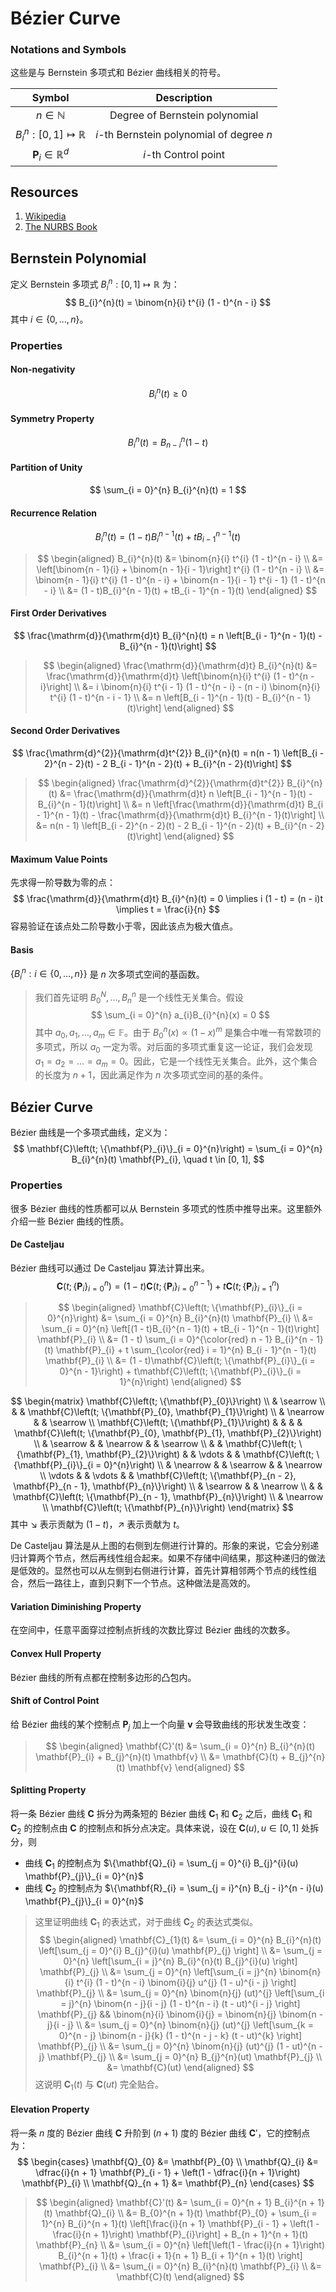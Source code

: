 # Bézier Curve

### Notations and Symbols

这些是与 Bernstein 多项式和 Bézier 曲线相关的符号。

| Symbol | Description |
| :----: | :---------: |
| $n \in \mathbb{N}$ | Degree of Bernstein polynomial |
| $B_{i}^{n}: [0, 1] \mapsto \mathbb{R}$ | $i$-th Bernstein polynomial of degree $n$ |
| $\mathbf{P}_{i} \in \mathbb{R}^{d}$ | $i$-th Control point |

## Resources

1. [Wikipedia](https://en.wikipedia.org/wiki/Bernstein_polynomial)
2. [The NURBS Book](https://link.springer.com/book/10.1007/978-3-642-59223-2)

## Bernstein Polynomial

定义 Bernstein 多项式 $B_{i}^{n}: [0, 1] \mapsto \mathbb{R}$ 为：
$$
B_{i}^{n}(t) = \binom{n}{i} t^{i} (1 - t)^{n - i}
$$
其中 $i \in \{0, \dots, n\}$。

### Properties

#### Non-negativity

$$
B_{i}^{n}(t) \geq 0
$$

#### Symmetry Property

$$
B_{i}^{n}(t) = B_{n - i}^{n}(1 - t)
$$

#### Partition of Unity

$$
\sum_{i = 0}^{n} B_{i}^{n}(t) = 1
$$

#### Recurrence Relation

$$
B_{i}^{n}(t) = (1 - t)B_{i}^{n - 1}(t) + tB_{i - 1}^{n - 1}(t)
$$

> $$
> \begin{aligned}
> B_{i}^{n}(t) &= \binom{n}{i} t^{i} (1 - t)^{n - i} \\
> &= \left[\binom{n - 1}{i} + \binom{n - 1}{i - 1}\right] t^{i} (1 - t)^{n - i} \\
> &= \binom{n - 1}{i} t^{i} (1 - t)^{n - i} + \binom{n - 1}{i - 1} t^{i - 1} (1 - t)^{n - i} \\
> &= (1 - t)B_{i}^{n - 1}(t) + tB_{i - 1}^{n - 1}(t)
> \end{aligned}
> $$

#### First Order Derivatives

$$
\frac{\mathrm{d}}{\mathrm{d}t} B_{i}^{n}(t) = n \left[B_{i - 1}^{n - 1}(t) - B_{i}^{n - 1}(t)\right]
$$

> $$
> \begin{aligned}
> \frac{\mathrm{d}}{\mathrm{d}t} B_{i}^{n}(t) &= \frac{\mathrm{d}}{\mathrm{d}t} \left[\binom{n}{i} t^{i} (1 - t)^{n - i}\right] \\
> &= i \binom{n}{i} t^{i - 1} (1 - t)^{n - i} - (n - i) \binom{n}{i} t^{i} (1 - t)^{n - i - 1} \\
> &= n \left[B_{i - 1}^{n - 1}(t) - B_{i}^{n - 1}(t)\right]
> \end{aligned}
> $$

#### Second Order Derivatives

$$
\frac{\mathrm{d}^{2}}{\mathrm{d}t^{2}} B_{i}^{n}(t) = n(n - 1) \left[B_{i - 2}^{n - 2}(t) - 2 B_{i - 1}^{n - 2}(t) + B_{i}^{n - 2}(t)\right]
$$

> $$
> \begin{aligned}
> \frac{\mathrm{d}^{2}}{\mathrm{d}t^{2}} B_{i}^{n}(t) &= \frac{\mathrm{d}}{\mathrm{d}t} n \left[B_{i - 1}^{n - 1}(t) - B_{i}^{n - 1}(t)\right] \\
> &= n \left[\frac{\mathrm{d}}{\mathrm{d}t} B_{i - 1}^{n - 1}(t) - \frac{\mathrm{d}}{\mathrm{d}t} B_{i}^{n - 1}(t)\right] \\
> &= n(n - 1) \left[B_{i - 2}^{n - 2}(t) - 2 B_{i - 1}^{n - 2}(t) + B_{i}^{n - 2}(t)\right]
> \end{aligned}
> $$

#### Maximum Value Points

先求得一阶导数为零的点：
$$
\frac{\mathrm{d}}{\mathrm{d}t} B_{i}^{n}(t) = 0 \implies i (1 - t) = (n - i)t \implies t = \frac{i}{n}
$$
容易验证在该点处二阶导数小于零，因此该点为极大值点。

#### Basis

$\{B_{i}^{n}: i \in \{0, \dots, n\}\}$ 是 $n$ 次多项式空间的基函数。

> 我们首先证明 $B_{0}^{N}, \dots, B_{n}^{n}$ 是一个线性无关集合。假设
> $$
> \sum_{i = 0}^{n} a_{i}B_{i}^{n}(x) = 0
> $$
> 其中 $a_{0}, a_{1}, \dots, a_{m} \in \mathbb{F}$。由于 $B_{0}^{n}(x) \propto (1 - x)^{m}$ 是集合中唯一有常数项的多项式，所以 $a_{0}$ 一定为零。对后面的多项式重复这一论证，我们会发现 $a_{1} = a_{2} = \dots = a_{m} = 0$。因此，它是一个线性无关集合。此外，这个集合的长度为 $n + 1$，因此满足作为 $n$ 次多项式空间的基的条件。

## Bézier Curve

Bézier 曲线是一个多项式曲线，定义为：
$$
\mathbf{C}\left(t; \{\mathbf{P}_{i}\}_{i = 0}^{n}\right) = \sum_{i = 0}^{n} B_{i}^{n}(t) \mathbf{P}_{i}, \quad t \in [0, 1],
$$

### Properties

很多 Bézier 曲线的性质都可以从 Bernstein 多项式的性质中推导出来。这里额外介绍一些 Bézier 曲线的性质。

#### De Casteljau

Bézier 曲线可以通过 De Casteljau 算法计算出来。
$$
\mathbf{C}\left(t; \{\mathbf{P}_{i}\}_{i = 0}^{n}\right) = (1 - t)\mathbf{C}\left(t; \{\mathbf{P}_{i}\}_{i = 0}^{n - 1}\right) + t\mathbf{C}\left(t; \{\mathbf{P}_{i}\}_{i = 1}^{n}\right)
$$

> $$
> \begin{aligned}
> \mathbf{C}\left(t; \{\mathbf{P}_{i}\}_{i = 0}^{n}\right) &= \sum_{i = 0}^{n} B_{i}^{n}(t) \mathbf{P}_{i} \\
> &= \sum_{i = 0}^{n} \left[(1 - t)B_{i}^{n - 1}(t) + tB_{i - 1}^{n - 1}(t)\right] \mathbf{P}_{i} \\
> &= (1 - t) \sum_{i = 0}^{\color{red} n - 1} B_{i}^{n - 1}(t) \mathbf{P}_{i} + t \sum_{\color{red} i = 1}^{n} B_{i - 1}^{n - 1}(t) \mathbf{P}_{i} \\
> &= (1 - t)\mathbf{C}\left(t; \{\mathbf{P}_{i}\}_{i = 0}^{n - 1}\right) + t\mathbf{C}\left(t; \{\mathbf{P}_{i}\}_{i = 1}^{n}\right)
> \end{aligned}
> $$

$$
\begin{matrix}
\mathbf{C}\left(t; \{\mathbf{P}_{0}\}\right) \\
 & \searrow \\
 & & \mathbf{C}\left(t; \{\mathbf{P}_{0}, \mathbf{P}_{1}\}\right) \\
 & \nearrow & & \searrow \\
\mathbf{C}\left(t; \{\mathbf{P}_{1}\}\right) & & & & \mathbf{C}\left(t; \{\mathbf{P}_{0}, \mathbf{P}_{1}, \mathbf{P}_{2}\}\right) \\
 & \searrow & & \nearrow & & \searrow \\
 & & \mathbf{C}\left(t; \{\mathbf{P}_{1}, \mathbf{P}_{2}\}\right) & & \vdots & & \mathbf{C}\left(t; \{\mathbf{P}_{i}\}_{i = 0}^{n}\right) \\
 & \nearrow & & \searrow & & \nearrow \\
\vdots & & \vdots & & \mathbf{C}\left(t; \{\mathbf{P}_{n - 2}, \mathbf{P}_{n - 1}, \mathbf{P}_{n}\}\right) \\
 & \searrow & & \nearrow \\
 & & \mathbf{C}\left(t; \{\mathbf{P}_{n - 1}, \mathbf{P}_{n}\}\right) \\
 & \nearrow \\
\mathbf{C}\left(t; \{\mathbf{P}_{n}\}\right)
\end{matrix}
$$
其中 $\searrow$ 表示贡献为 $(1 - t)$，$\nearrow$ 表示贡献为 $t$。

De Casteljau 算法是从上图的右侧到左侧进行计算的。形象的来说，它会分别递归计算两个节点，然后再线性组合起来。如果不存储中间结果，那这种递归的做法是低效的。显然也可以从左侧到右侧进行计算，首先计算相邻两个节点的线性组合，然后一路往上，直到只剩下一个节点。这种做法是高效的。

#### Variation Diminishing Property

在空间中，任意平面穿过控制点折线的次数比穿过 Bézier 曲线的次数多。

#### Convex Hull Property

Bézier 曲线的所有点都在控制多边形的凸包内。

#### Shift of Control Point

给 Bézier 曲线的某个控制点 $\mathbf{P}_{j}$ 加上一个向量 $\mathbf{v}$ 会导致曲线的形状发生改变：

> $$
> \begin{aligned}
> \mathbf{C}'(t) &= \sum_{i = 0}^{n} B_{i}^{n}(t) \mathbf{P}_{i} + B_{j}^{n}(t) \mathbf{v} \\
> &= \mathbf{C}(t) + B_{j}^{n}(t) \mathbf{v}
> \end{aligned}
> $$

#### Splitting Property

将一条 Bézier 曲线 $\mathbf{C}$ 拆分为两条短的 Bézier 曲线 $\mathbf{C}_{1}$ 和 $\mathbf{C}_{2}$ 之后，曲线 $\mathbf{C}_{1}$ 和 $\mathbf{C}_{2}$ 的控制点由 $\mathbf{C}$ 的控制点和拆分点决定。具体来说，设在 $\mathbf{C}(u), u \in [0, 1]$ 处拆分，则
- 曲线 $\mathbf{C}_{1}$ 的控制点为 $\{\mathbf{Q}_{i} = \sum_{j = 0}^{i} B_{j}^{i}(u) \mathbf{P}_{j}\}_{i = 0}^{n}$
- 曲线 $\mathbf{C}_{2}$ 的控制点为 $\{\mathbf{R}_{i} = \sum_{j = i}^{n} B_{j - i}^{n - i}(u) \mathbf{P}_{j}\}_{i = 0}^{n}$

> 这里证明曲线 $\mathbf{C}_{1}$ 的表达式，对于曲线 $\mathbf{C}_{2}$ 的表达式类似。
> $$
> \begin{aligned}
> \mathbf{C}_{1}(t) &= \sum_{i = 0}^{n} B_{i}^{n}(t) \left[\sum_{j = 0}^{i} B_{j}^{i}(u) \mathbf{P}_{j} \right] \\
> &= \sum_{j = 0}^{n} \left[\sum_{i = j}^{n} B_{i}^{n}(t) B_{j}^{i}(u) \right] \mathbf{P}_{j} \\
> &= \sum_{j = 0}^{n} \left[\sum_{i = j}^{n} \binom{n}{i} t^{i} (1 - t)^{n - i} \binom{i}{j} u^{j} (1 - u)^{i - j} \right] \mathbf{P}_{j} \\
> &= \sum_{j = 0}^{n} \binom{n}{j} (ut)^{j} \left[\sum_{i = j}^{n} \binom{n - j}{i - j} (1 - t)^{n - i} (t - ut)^{i - j} \right] \mathbf{P}_{j} && \binom{n}{i} \binom{i}{j} = \binom{n}{j} \binom{n - j}{i - j} \\
> &= \sum_{j = 0}^{n} \binom{n}{j} (ut)^{j} \left[\sum_{k = 0}^{n - j} \binom{n - j}{k} (1 - t)^{n - j - k} (t - ut)^{k} \right] \mathbf{P}_{j} \\
> &= \sum_{j = 0}^{n} \binom{n}{j} (ut)^{j} (1 - ut)^{n - j} \mathbf{P}_{j} \\
> &= \sum_{j = 0}^{n} B_{j}^{n}(ut) \mathbf{P}_{j} \\
> &= \mathbf{C}(ut)
> \end{aligned}
> $$
> 这说明 $\mathbf{C}_{1}(t)$ 与 $\mathbf{C}(ut)$ 完全贴合。

#### Elevation Property

将一条 $n$ 度的 Bézier 曲线 $\mathbf{C}$ 升阶到 $(n + 1)$ 度的 Bézier 曲线 $\mathbf{C}'$，它的控制点为：
$$
\begin{cases}
\mathbf{Q}_{0} &= \mathbf{P}_{0} \\
\mathbf{Q}_{i} &= \dfrac{i}{n + 1} \mathbf{P}_{i - 1} + \left(1 - \dfrac{i}{n + 1}\right) \mathbf{P}_{i} \\
\mathbf{Q}_{n + 1} &= \mathbf{P}_{n}
\end{cases}
$$

> $$
> \begin{aligned}
> \mathbf{C}'(t) &= \sum_{i = 0}^{n + 1} B_{i}^{n + 1}(t) \mathbf{Q}_{i} \\
> &= B_{0}^{n + 1}(t) \mathbf{P}_{0} + \sum_{i = 1}^{n} B_{i}^{n + 1}(t) \left[\frac{i}{n + 1} \mathbf{P}_{i - 1} + \left(1 - \frac{i}{n + 1}\right) \mathbf{P}_{i}\right] + B_{n + 1}^{n + 1}(t) \mathbf{P}_{n} \\
> &= \sum_{i = 0}^{n} \left[\left(1 - \frac{i}{n + 1}\right) B_{i}^{n + 1}(t) + \frac{i + 1}{n + 1} B_{i + 1}^{n + 1}(t) \right] \mathbf{P}_{i} \\
> &= \sum_{i = 0}^{n} B_{i}^{n}(t) \mathbf{P}_{i} \\
> &= \mathbf{C}(t)
> \end{aligned}
> $$
